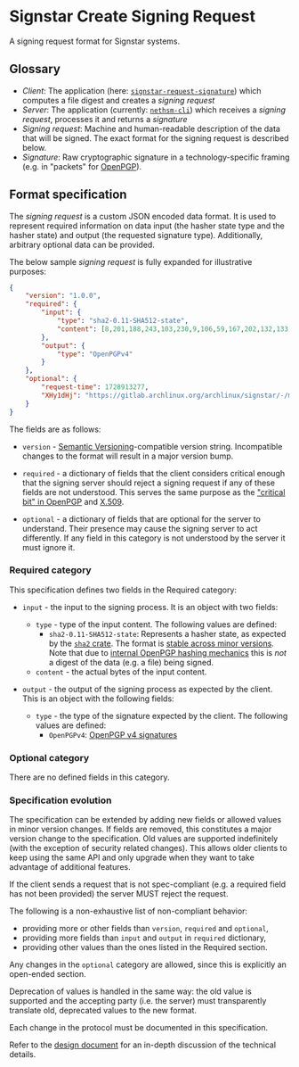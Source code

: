 # Signstar Create Signing Request

A signing request format for Signstar systems.

## Glossary

- *Client*: The application (here: [`signstar-request-signature`]) which computes a file digest and creates a *signing request*
- *Server*: The application (currently: [`nethsm-cli`]) which receives a *signing request*, processes it and returns a *signature*
- *Signing request*: Machine and human-readable description of the data that will be signed.
  The exact format for the signing request is described below.
- *Signature*: Raw cryptographic signature in a technology-specific framing (e.g. in "packets" for [OpenPGP][9580]).

## Format specification

The *signing request* is a custom JSON encoded data format.
It is used to represent required information on data input (the hasher state type and the hasher state) and output (the requested signature type).
Additionally, arbitrary optional data can be provided.

The below sample *signing request* is fully expanded for illustrative purposes:

```json
{
    "version": "1.0.0",
    "required": {
        "input": {
            "type": "sha2-0.11-SHA512-state",
            "content": [8,201,188,243,103,230,9,106,59,167,202,132,133,174,103,187,43,248,148,254,114,243,110,60,241,54,29,95,58,245,79,165,209,130,230,173,127,82,14,81,31,108,62,43,140,104,5,155,107,189,65,251,171,217,131,31,121,33,126,19,25,205,224,91,0,0,0,0,0,0,0,0,0,0,0,0,0,0,0,0,64,20,73,32,108,105,107,101,32,115,116,114,97,119,98,101,114,114,105,101,115,10,0,0,0,0,0,0,0,0,0,0,0,0,0,0,0,0,0,0,0,0,0,0,0,0,0,0,0,0,0,0,0,0,0,0,0,0,0,0,0,0,0,0,0,0,0,0,0,0,0,0,0,0,0,0,0,0,0,0,0,0,0,0,0,0,0,0,0,0,0,0,0,0,0,0,0,0,0,0,0,0,0,0,0,0,0,0,0,0,0,0,0,0,0,0,0,0,0,0,0,0,0,0,0,0,0,0,0,0]
        },
        "output": {
            "type": "OpenPGPv4"
        }
    },
    "optional": {
        "request-time": 1728913277,
        "XHy1dHj": "https://gitlab.archlinux.org/archlinux/signstar/-/merge_requests/43"
    }
}
```

The fields are as follows:

- `version` - [Semantic Versioning][SV]-compatible version string. Incompatible changes to the format will result in a major version bump.

- `required` - a dictionary of fields that the client considers critical enough that the signing server should reject a signing request if any of these fields are not understood.
  This serves the same purpose as the ["critical bit" in OpenPGP][CB] and [X.509][X509].

[SV]: https://semver.org/
[9580]: https://www.rfc-editor.org/rfc/rfc9580
[CB]: https://www.rfc-editor.org/rfc/rfc9580#name-packet-criticality
[X509]: https://www.rfc-editor.org/rfc/rfc5280#section-4.2

- `optional` - a dictionary of fields that are optional for the server to understand.
  Their presence may cause the signing server to act differently.
  If any field in this category is not understood by the server it must ignore it.

### Required category

This specification defines two fields in the Required category:

- `input` - the input to the signing process. It is an object with two fields:
    - `type` - type of the input content. The following values are defined:
        - `sha2-0.11-SHA512-state`: Represents a hasher state, as expected by the [`sha2` crate][SHA2].
          The format is [stable across minor versions][SHAST].
          Note that due to [internal OpenPGP hashing mechanics][OM] this is *not* a digest of the data (e.g. a file) being signed.
    - `content` - the actual bytes of the input content.

- `output` - the output of the signing process as expected by the client. This is an object with the following fields:
    - `type` - the type of the signature expected by the client. The following values are defined:
        - `OpenPGPv4`: [OpenPGP v4 signatures][SD]

[SHA2]: https://crates.io/crates/sha2
[SHAST]: https://github.com/RustCrypto/traits/pull/1694/files
[OM]: https://mailarchive.ietf.org/arch/msg/openpgp/E5sRkcH0rg6NECNasz7gr18uyI4/
[SD]: https://openpgp.dev/book/signing_data.html

### Optional category

There are no defined fields in this category.

### Specification evolution

The specification can be extended by adding new fields or allowed values in minor version changes.
If fields are removed, this constitutes a major version change to the specification.
Old values are supported indefinitely (with the exception of security related changes).
This allows older clients to keep using the same API and only upgrade when they want to take advantage of additional features.

If the client sends a request that is not spec-compliant (e.g. a required field has not been provided) the server MUST reject the request.

The following is a non-exhaustive list of non-compliant behavior:

- providing more or other fields than `version`, `required` and `optional`,
- providing more fields than `input` and `output` in `required` dictionary,
- providing other values than the ones listed in the Required section.

Any changes in the `optional` category are allowed, since this is explicitly an open-ended section.

Deprecation of values is handled in the same way: the old value is supported and the accepting party (i.e. the server) must transparently translate old, deprecated values to the new format.

Each change in the protocol must be documented in this specification.

Refer to the [design document] for an in-depth discussion of the technical details.

[design document]: https://signstar.archlinux.page/signstar-request-signature/design.html
[`nethsm-cli`]: https://signstar.archlinux.page/nethsm-cli/index.html
[`signstar-request-signature`]: https://signstar.archlinux.page/signstar-request-signature/index.html
